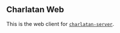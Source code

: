 ## Charlatan Web

This is the web client for [`charlatan-server`](https://github.com/jdnavarro/charlatan-server).
